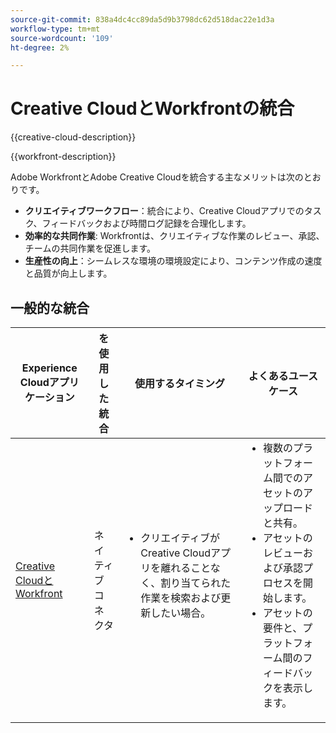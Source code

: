 ```yaml
---
source-git-commit: 838a4dc4cc89da5d9b3798dc62d518dac22e1d3a
workflow-type: tm+mt
source-wordcount: '109'
ht-degree: 2%

---
```



# Creative CloudとWorkfrontの統合

{{creative-cloud-description}}

{{workfront-description}}

Adobe WorkfrontとAdobe Creative Cloudを統合する主なメリットは次のとおりです。

+ **クリエイティブワークフロー**：統合により、Creative Cloudアプリでのタスク、フィードバックおよび時間ログ記録を合理化します。
+ **効率的な共同作業**: Workfrontは、クリエイティブな作業のレビュー、承認、チームの共同作業を促進します。
+ **生産性の向上**：シームレスな環境の環境設定により、コンテンツ作成の速度と品質が向上します。

## 一般的な統合

<table>
    <thead>
        <tr>
            <th>Experience Cloudアプリケーション</th>
            <th>を使用した統合</th>
            <th>使用するタイミング</th>
            <th>よくあるユースケース</th>
        </tr>
    </thead>
    <tbody>
        <tr>
            <td><a href="https://experienceleague.adobe.com/docs/workfront-learn/tutorials-workfront/integrations/adobe-creative-cloud/use-adobe-workfront-extensions-for-creative-cloud.html" target="_blank" rel="noreferrer">Creative CloudとWorkfront</a></td>
            <td>ネイティブコネクタ</td>
            <td>
                <ul style="margin-top: 0;">
                    <li>クリエイティブがCreative Cloudアプリを離れることなく、割り当てられた作業を検索および更新したい場合。</li>
                </ul>
            </td>
            <td>
              <ul style="margin-top: 0;">
                <li>複数のプラットフォーム間でのアセットのアップロードと共有。</li>
                <li>アセットのレビューおよび承認プロセスを開始します。</li>
                <li>アセットの要件と、プラットフォーム間のフィードバックを表示します。</li>  
              </ul>
            </td>
        </tr>       
    </tbody>          
</table>
